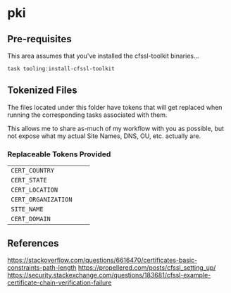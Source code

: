 # pki

## Pre-requisites

This area assumes that you've installed the cfssl-toolkit binaries...

```shell
task tooling:install-cfssl-toolkit
```

## Tokenized Files

The files located under this folder have tokens that will get replaced when running the corresponding tasks associated with them.

This allows me to share as-much of my workflow with you as possible, but not expose what my actual Site Names, DNS, OU, etc. actually are.

### Replaceable Tokens Provided

|  |||
|-|-|-|
| `CERT_COUNTRY` |  |  |
| `CERT_STATE` |  |  |
| `CERT_LOCATION` |  |  |
| `CERT_ORGANIZATION` |  |  |
| `SITE_NAME` |  |  |
| `CERT_DOMAIN` |  |  |

## References

https://stackoverflow.com/questions/6616470/certificates-basic-constraints-path-length
https://propellered.com/posts/cfssl_setting_up/
https://security.stackexchange.com/questions/183681/cfssl-example-certificate-chain-verification-failure
